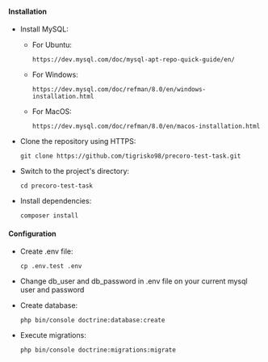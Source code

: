 #### Installation
- Install MySQL:
  - For Ubuntu: 
  
    `https://dev.mysql.com/doc/mysql-apt-repo-quick-guide/en/`
  
  - For Windows:
  
    `https://dev.mysql.com/doc/refman/8.0/en/windows-installation.html`

  - For MacOS:
  
    `https://dev.mysql.com/doc/refman/8.0/en/macos-installation.html`

- Clone the repository using HTTPS:

  `git clone https://github.com/tigrisko98/precoro-test-task.git`

- Switch to the project's directory:

  `cd precoro-test-task`

- Install dependencies:

  `composer install`

#### Configuration
- Create .env file:
 
  `cp .env.test .env`

- Change db_user and db_password in .env file on your current mysql user and password

- Create database:

  `php bin/console doctrine:database:create`

- Execute migrations:

  `php bin/console doctrine:migrations:migrate`


